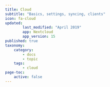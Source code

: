 ```yaml
---
title: Cloud
subtitle: "Basics, settings, syncing, clients"
icon: fa-cloud
updated:
        last_modified: "April 2019"
        app: Nextcloud
        app_version: 15
published: true
taxonomy:
    category:
        - docs
        - topic
    tags:
        - cloud
page-toc:
    active: false
---
```

